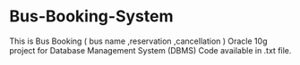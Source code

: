 # Bus-Booking-System
This is Bus Booking ( bus name ,reservation ,cancellation ) Oracle 10g project for Database Management System (DBMS) 
Code available in .txt file.
